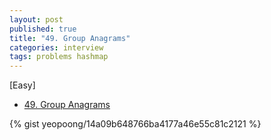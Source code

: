 ```yaml
---
layout: post
published: true
title: "49. Group Anagrams"
categories: interview
tags: problems hashmap
---
```


[Easy]

- [49. Group Anagrams](https://leetcode.com/problems/group-anagrams/)

{% gist yeopoong/14a09b648766ba4177a46e55c81c2121 %}